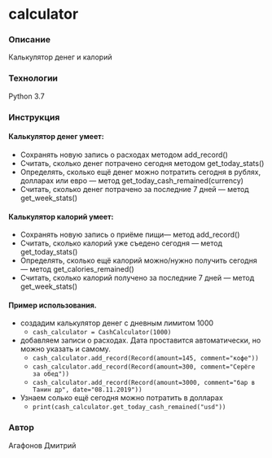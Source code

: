 # calculator
### Описание
Калькулятор денег и калорий
### Технологии
Python 3.7
### Инструкция

#### Калькулятор денег умеет:
- Сохранять новую запись о расходах методом add_record()
- Считать, сколько денег потрачено сегодня методом get_today_stats()
- Определять, сколько ещё денег можно потратить сегодня в рублях, долларах или евро — метод get_today_cash_remained(currency)
- Считать, сколько денег потрачено за последние 7 дней — метод get_week_stats()
#### Калькулятор калорий умеет:
- Сохранять новую запись о приёме пищи— метод add_record()
- Считать, сколько калорий уже съедено сегодня — метод get_today_stats()
- Определять, сколько ещё калорий можно/нужно получить сегодня — метод get_calories_remained()
- Считать, сколько калорий получено за последние 7 дней — метод get_week_stats()
#### Пример использования.
- создадим калькулятор денег с дневным лимитом 1000
  - ``` cash_calculator = CashCalculator(1000) ```
- добавляем записи о расходах. Дата проставится автоматически, но можно указать и самому.
  - ``` cash_calculator.add_record(Record(amount=145, comment="кофе")) ```
  - ``` cash_calculator.add_record(Record(amount=300, comment="Серёге за обед")) ```
  - ``` cash_calculator.add_record(Record(amount=3000, comment="бар в Танин др", date="08.11.2019")) ```
- Узнаем солько ещё сегодня можно потратить в долларах
  - ``` print(cash_calculator.get_today_cash_remained("usd")) ```
### Автор
Агафонов Дмитрий
